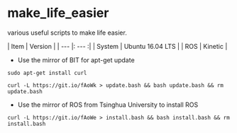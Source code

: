 # make_life_easier
various useful scripts to make life easier.

| Item | Version  |
| --- |: --- :|
| System | Ubuntu 16.04 LTS |
| ROS    | Kinetic     |

* Use the mirror of BIT for apt-get update
```
sudo apt-get install curl
```
```
curl -L https://git.io/fAoWk > update.bash && bash update.bash && rm update.bash
```
* Use the mirror of ROS from Tsinghua University to install ROS
```
curl -L https://git.io/fAoWe > install.bash && bash install.bash && rm install.bash
```
